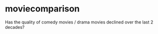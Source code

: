 # moviecomparison
Has the quality of comedy movies / drama movies declined over the last 2 decades?
